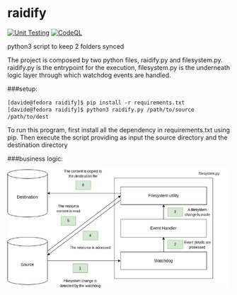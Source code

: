 # raidify

[![Unit Testing](https://github.com/davideolgiati/raidify/actions/workflows/python-tests.yaml/badge.svg)](https://github.com/davideolgiati/raidify/actions/workflows/python-tests.yaml) 
[![CodeQL](https://github.com/davideolgiati/raidify/actions/workflows/code_ql.yaml/badge.svg)](https://github.com/davideolgiati/raidify/actions/workflows/code_ql.yaml)

python3 script to keep 2 folders synced

The project is composed by two python files, raidify.py and filesystem.py. raidify.py is the entrypoint for the 
execution, filesystem.py is the underneath logic layer through which watchdog events are handled.

###setup:

```
[davide@fedora raidify]$ pip install -r requirements.txt
[davide@fedora raidify]$ python3 raidify.py /path/to/source /path/to/dest
```
To run this program, first install all the dependency in requirements.txt using pip. Then execute the script providing 
as input the source directory and the destination directory

###business logic:
&nbsp;

![raidyfy simplified logic](images/raidify.drawio.png "Raidify simplified Logic")


